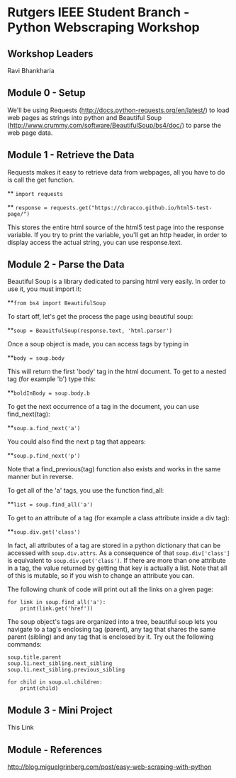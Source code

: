 # Rutgers IEEE Student Branch - Python Webscraping Workshop

## Workshop Leaders

Ravi Bhankharia

## Module 0 - Setup

We'll be using Requests (http://docs.python-requests.org/en/latest/) to load web pages as strings into python and Beautiful Soup (http://www.crummy.com/software/BeautifulSoup/bs4/doc/) to parse the web page data.

## Module 1 - Retrieve the Data

Requests makes it easy to retrieve data from webpages, all you have to do is call the get function.

** `import requests`

** `response = requests.get("https://cbracco.github.io/html5-test-page/")`

This stores the entire html source of the html5 test page into the response variable. If you try to print the variable, you'll get an http header, in order to display access the actual string, you can use response.text.

## Module 2 - Parse the Data

Beautiful Soup is a library dedicated to parsing html very easily. In order to use it, you must import it:

**`from bs4 import BeautifulSoup`

To start off, let's get the process the page using beautiful soup:

**`soup = BeauitfulSoup(response.text, 'html.parser')`

Once a soup object is made, you can access tags by typing in

**`body = soup.body`

This will return the first 'body' tag in the html document. To get to a nested tag (for example 'b') type this:

**`boldInBody = soup.body.b`

To get the next occurrence of a tag in the document, you can use find_next(tag):

**`soup.a.find_next('a')`

You could also find the next p tag that appears:

**`soup.p.find_next('p')`

Note that a find_previous(tag) function also exists and works in the same manner but in reverse.

To get all of the 'a' tags, you use the function find_all:

**`list = soup.find_all('a')`

To get to an attribute of a tag (for example a class attribute inside a div tag):

**`soup.div.get('class')`

In fact, all attributes of a tag are stored in a python dictionary that can be accessed with `soup.div.attrs`. As a consequence of that `soup.div['class']` is equivalent to `soup.div.get('class')`. If there are more than one attribute in a tag, the value returned by getting that key is actually a list. Note that all of this is mutable, so if you wish to change an attribute you can.

The following chunk of code will print out all the links on a given page:

```
for link in soup.find_all('a'):
    print(link.get('href'))
```

The soup object's tags are organized into a tree, beautiful soup lets you navigate to a tag's enclosing tag (parent), any tag that shares the same parent (sibling) and any tag that is enclosed by it. Try out the following commands:

```
soup.title.parent
soup.li.next_sibling.next_sibling
soup.li.next_sibling.previous_sibling

for child in soup.ul.children:
    print(child)
```

## Module 3 - Mini Project

This Link

## Module - References
http://blog.miguelgrinberg.com/post/easy-web-scraping-with-python
